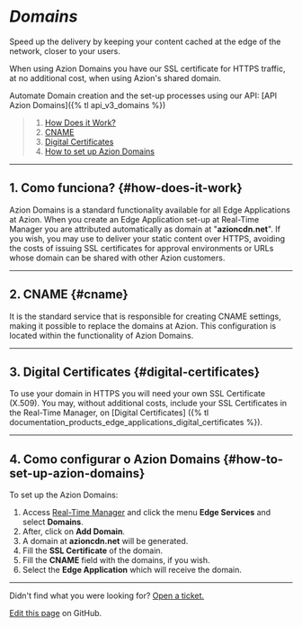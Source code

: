 # *Domains*

Speed up the delivery by keeping your content cached at the edge of the network, closer to your users.

When using Azion Domains you have our SSL certificate for HTTPS traffic, at no additional cost, when using Azion's shared domain.

Automate Domain creation and the set-up processes using our API: [API Azion Domains]({% tl api_v3_domains %})

> 1. [How Does it Work?](#how-does-it-work)
> 2. [CNAME](#cname)
> 3. [Digital Certificates](#digital-certificates)
> 3. [How to set up Azion Domains](#how-to-set-up-azion-domains)

---

## 1. Como funciona? {#how-does-it-work}

Azion Domains is a standard functionality available for all Edge Applications at Azion. When you create an Edge Application set-up at Real-Time Manager you are attributed automatically as domain at "**azioncdn.net**". If you wish, you may use to deliver your static content over HTTPS, avoiding the costs of issuing SSL certificates for approval environments or URLs whose domain can be shared with other Azion customers.

---

## 2. CNAME {#cname}

It is the standard service that is responsible for creating CNAME settings, making it possible to replace the domains at Azion. This configuration is located within the functionality of Azion Domains.

---

## 3. Digital Certificates {#digital-certificates}

To use your domain in HTTPS you will need your own SSL Certificate (X.509). You may, without additional costs, include your SSL Certificates in the Real-Time Manager, on [Digital Certificates] ({% tl documentation_products_edge_applications_digital_certificates %}). 

---

## 4. Como configurar o Azion Domains {#how-to-set-up-azion-domains}

To set up the Azion Domains:

1. Access  [Real-Time Manager](https://manager.azion.com/) and click the menu  **Edge Services** and select **Domains**.
2. After, click on **Add Domain**.
3. A domain at **azioncdn.net** will be generated.
4. Fill the **SSL Certificate** of the domain.
5. Fill the **CNAME** field with the domains, if you wish.
6. Select the **Edge Application** which will receive the domain.

---

Didn't find what you were looking for? [Open a ticket.](https://tickets.azion.com/)

[Edit this page](https://github.com/aziontech/docs_en/edit/master/edge-application/domains/index.md) on GitHub.